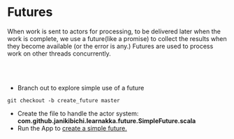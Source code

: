 # Futures
When work is sent to actors for processing, to be delivered later when the work is complete, we use a future(like a promise) to collect the results when they become available (or the error is any.)
Futures are used to process work on other threads concurrently.

<br><br>
- Branch out to explore simple use of a future
````
git checkout -b create_future master
````
- Create the file to handle the actor system: <b>com.github.janikibichi.learnakka.future.SimpleFuture.scala</b>
- Run the App to [create a simple future.](https://asciinema.org/a/VPrP6wkSHZjDlb81ZDDoTQdJH)